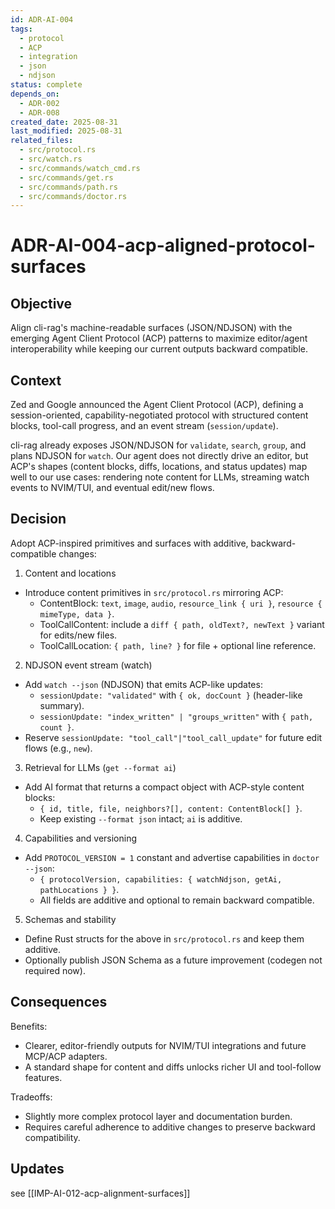 ```yaml
---
id: ADR-AI-004
tags:
  - protocol
  - ACP
  - integration
  - json
  - ndjson
status: complete
depends_on:
  - ADR-002
  - ADR-008
created_date: 2025-08-31
last_modified: 2025-08-31
related_files:
  - src/protocol.rs
  - src/watch.rs
  - src/commands/watch_cmd.rs
  - src/commands/get.rs
  - src/commands/path.rs
  - src/commands/doctor.rs
---
```


# ADR-AI-004-acp-aligned-protocol-surfaces

## Objective
Align cli-rag's machine-readable surfaces (JSON/NDJSON) with the emerging Agent Client Protocol (ACP) patterns to maximize editor/agent interoperability while keeping our current outputs backward compatible.

## Context
Zed and Google announced the Agent Client Protocol (ACP), defining a session-oriented, capability-negotiated protocol with structured content blocks, tool-call progress, and an event stream (`session/update`).

cli-rag already exposes JSON/NDJSON for `validate`, `search`, `group`, and plans NDJSON for `watch`. Our agent does not directly drive an editor, but ACP's shapes (content blocks, diffs, locations, and status updates) map well to our use cases: rendering note content for LLMs, streaming watch events to NVIM/TUI, and eventual edit/new flows.

## Decision
Adopt ACP-inspired primitives and surfaces with additive, backward-compatible changes:

1) Content and locations
- Introduce content primitives in `src/protocol.rs` mirroring ACP:
  - ContentBlock: `text`, `image`, `audio`, `resource_link { uri }`, `resource { mimeType, data }`.
  - ToolCallContent: include a `diff { path, oldText?, newText }` variant for edits/new files.
  - ToolCallLocation: `{ path, line? }` for file + optional line reference.

2) NDJSON event stream (watch)
- Add `watch --json` (NDJSON) that emits ACP-like updates:
  - `sessionUpdate: "validated"` with `{ ok, docCount }` (header-like summary).
  - `sessionUpdate: "index_written" | "groups_written"` with `{ path, count }`.
- Reserve `sessionUpdate: "tool_call"|"tool_call_update"` for future edit flows (e.g., `new`).

3) Retrieval for LLMs (`get --format ai`)
- Add AI format that returns a compact object with ACP-style content blocks:
  - `{ id, title, file, neighbors?[], content: ContentBlock[] }`.
  - Keep existing `--format json` intact; `ai` is additive.

4) Capabilities and versioning
- Add `PROTOCOL_VERSION = 1` constant and advertise capabilities in `doctor --json`:
  - `{ protocolVersion, capabilities: { watchNdjson, getAi, pathLocations } }`.
  - All fields are additive and optional to remain backward compatible.

5) Schemas and stability
- Define Rust structs for the above in `src/protocol.rs` and keep them additive.
- Optionally publish JSON Schema as a future improvement (codegen not required now).

## Consequences
Benefits:
- Clearer, editor-friendly outputs for NVIM/TUI integrations and future MCP/ACP adapters.
- A standard shape for content and diffs unlocks richer UI and tool-follow features.

Tradeoffs:
- Slightly more complex protocol layer and documentation burden.
- Requires careful adherence to additive changes to preserve backward compatibility.

## Updates
see [[IMP-AI-012-acp-alignment-surfaces]]

